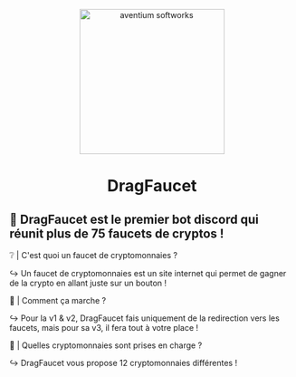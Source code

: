 <p align="center"><img src="https://zupimages.net/up/20/37/3g58.jpg" width="256px" height="256px" alt="aventium softworks"></p>
<h1 align="center">DragFaucet</h1>


## 📀 DragFaucet est le premier bot discord qui réunit plus de 75 faucets de cryptos !

❔ | C'est quoi un faucet de cryptomonnaies ? 

↪ Un faucet de cryptomonnaies est un site internet qui permet de gagner de la crypto en allant juste sur un bouton !

🔰 | Comment ça marche ?

↪ Pour la v1 & v2, DragFaucet fais uniquement de la redirection vers les faucets, mais pour sa v3, il fera tout à votre place !

💱 | Quelles cryptomonnaies sont prises en charge ?

↪ DragFaucet vous propose 12 cryptomonnaies différentes !
